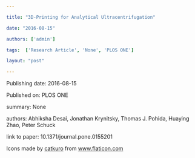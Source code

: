 ---
title: "3D-Printing for Analytical Ultracentrifugation"
date: "2016-08-15"
authors: ['admin']
tags:  ['Research Article', 'None', 'PLOS ONE']
layout: "post"
---
Publishing date: 2016-08-15

Published on: PLOS ONE

summary: None

authors: Abhiksha Desai, Jonathan Krynitsky, Thomas J. Pohida, Huaying Zhao, Peter Schuck

link to paper: 10.1371/journal.pone.0155201

Icons made by <a href="https://www.flaticon.com/free-icon/bookshelves_3576884" title="catkuro">catkuro</a> from <a href="https://www.flaticon.com/" title="Flaticon"> www.flaticon.com</a>